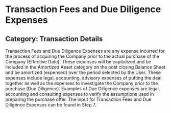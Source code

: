 # Transaction Fees and Due Diligence Expenses
## Category: Transaction Details
Transaction Fees and Due Diligence Expenses are any expense incurred for the process of acquiring the Company prior to the actual purchase of the Company (Effective Date).
These expenses will be capitalized and be included in the Amortized Asset category on the post closing Balance Sheet and be amortized (expensed) over the period selected by the User.
These expenses include legal, accounting, advisory expenses of putting the deal together as well as the expenses to investigate the Company prior to the purchase (Due Diligence). Examples of Due Diligence expenses are legal, accounting and consulting expenses to verify the assumptions used in preparing the purchase offer.
The input for Transaction Fees and Due Diligence Expenses can be found in Step 7.
